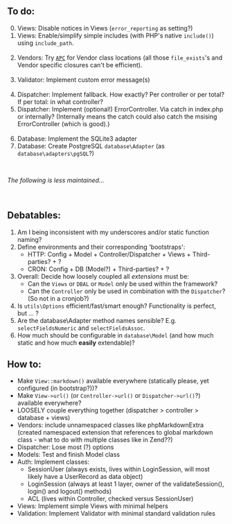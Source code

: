 
To do:
------

0. Views: Disable notices in Views (`error_reporting` as setting?)
0. Views: Enable/simplify simple includes (with PHP's native `include()`) using `include_path`.<br><br>
2. Vendors: Try [`APC`](http://www.php.net/manual/en/book.apc.php) for Vendor class locations (all those `file_exists`'s and Vendor specific closures can't be efficient).<br><br>
4. Validator: Implement custom error message(s)<br><br>
6. Dispatcher: Implement fallback. How exactly? Per controller or per total? If per total: in what controller?
6. Dispatcher: Implement (optional!) ErrorController. Via catch in index.php or internally? (Internally means the catch could also catch the msising ErrorController (which is good).)<br><br>
8. Database: Implement the SQLite3 adapter
8. Database: Create PostgreSQL `database\Adapter` (as `database\adapters\pgSQL`?)

<br>

_The following is less maintained..._

<br>

Debatables:
-----------

1. Am I being inconsistent with my underscores and/or static function naming?
1. Define environments and their corresponding 'bootstraps':
    - HTTP: Config + Model + Controller/Dispatcher + Views + Third-parties? + ?
    - CRON: Config + DB (Model?) + Third-parties? + ?
2. Overall: Decide how loosely coupled all _extensions_ must be:
    - Can the `Views` or `DBAL` or `Model` only be used within the framework?
    - Can the `Controller` only be used in combination with the `Dispatcher`? (So not in a cronjob?)
3. Is `utils\Options` efficient/fast/smart enough? Functionality is perfect, but ... ?
4. Are the database\Adapter method names sensible? E.g. `selectFieldsNumeric` and `selectFieldsAssoc`.
5. How much should be configurable in `database\Model` (and how much static and how much **easily** extendable)?


How to:
-------

* Make `View::markdown()` available everywhere (statically please, yet configured (in bootstrap?))?
* Make `View->url()` (or `Controller->url()` or `Dispatcher->url()`?) available everywhere?
* LOOSELY couple everything together (dispatcher > controller > database + views)
* Vendors: include unnamespaced classes like phpMarkdownExtra (created namespaced extension that references to global markdown class - what to do with multiple classes like in Zend??)
* Dispatcher: Lose most (?) options
* Models: Test and finish Model class
* Auth: Implement classes:
    - SessionUser (always exists, lives within LoginSession, will most likely have a UserRecord as data object)
    - LoginSession (always at least 1 layer, owner of the validateSession(), login() and logout() methods)
    - ACL (lives within Controller, checked versus SessionUser)
* Views: Implement simple Views with minimal helpers
* Validation: Implement Validator with minimal standard validation rules
